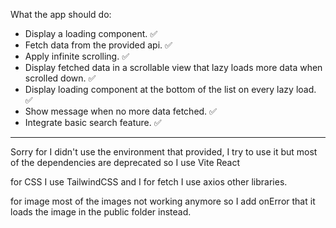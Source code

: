 What the app should do:

- Display a loading component. :white_check_mark:
- Fetch data from the provided api. :white_check_mark:
- Apply infinite scrolling. :white_check_mark:
- Display fetched data in a scrollable view that lazy loads more data when scrolled down. :white_check_mark:
- Display loading component at the bottom of the list on every lazy load. :white_check_mark:
- Show message when no more data fetched. :white_check_mark:
- Integrate basic search feature. :white_check_mark:

---

Sorry for I didn't use the environment that provided, I try to use it but most of the dependencies are deprecated so I use Vite React

for CSS I use TailwindCSS and I for fetch I use axios other libraries.

for image most of the images not working anymore so I add onError that it loads the image in the public folder instead.
